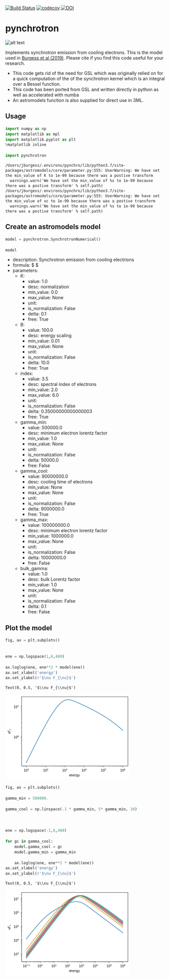 [![Build Status](https://travis-ci.org/grburgess/pynchrotron.svg?branch=master)](https://travis-ci.org/grburgess/pynchrotron)
[![codecov](https://codecov.io/gh/grburgess/pynchrotron/branch/master/graph/badge.svg)](https://codecov.io/gh/grburgess/pynchrotron)
[![DOI](https://zenodo.org/badge/DOI/10.5281/zenodo.3544259.svg)](https://doi.org/10.5281/zenodo.3544259)

# pynchrotron
![alt text](https://raw.githubusercontent.com/grburgess/pynchrotron/master/logo.png)

Implements synchrotron emission from cooling electrons. This is the model used in [Burgess et al (2019)](https://www.nature.com/articles/s41550-019-0911-z?utm_source=feedburner&utm_medium=feed&utm_campaign=Feed%3A+natastron%2Frss%2Fcurrent+%28Nature+Astronomy%29&utm_content=Google+Feedfetcher). Please cite if you find this code useful for your research.

* This code gets rid of the need for GSL which was originally relied on for a quick computation of the of the synchrotron kernel which is an integral over a  Bessel function. 
* This code has been ported from GSL and written directly in python as well as accelerated with numba
* An astromodels function is also supplied for direct use in 3ML.


## Usage

```python
import numpy as np
import matplotlib as mpl
import matplotlib.pyplot as plt
%matplotlib inline 

import pynchrotron
```

    /Users/jburgess/.environs/pynchro/lib/python3.7/site-packages/astromodels/core/parameter.py:555: UserWarning: We have set the min_value of K to 1e-99 because there was a postive transform
      warnings.warn('We have set the min_value of %s to 1e-99 because there was a postive transform' % self.path)
    /Users/jburgess/.environs/pynchro/lib/python3.7/site-packages/astromodels/core/parameter.py:555: UserWarning: We have set the min_value of xc to 1e-99 because there was a postive transform
      warnings.warn('We have set the min_value of %s to 1e-99 because there was a postive transform' % self.path)


## Create an astromodels model


```python
model = pynchrotron.SynchrotronNumerical()

model


```




<ul>

<li>description: Synchrotron emission from cooling electrions</li>

<li>formula: $  $</li>

<li>parameters: 
<ul>

<li>K: 
<ul>

<li>value: 1.0</li>

<li>desc: normalization</li>

<li>min_value: 0.0</li>

<li>max_value: None</li>

<li>unit: </li>

<li>is_normalization: False</li>

<li>delta: 0.1</li>

<li>free: True</li>

</ul>

</li>

<li>B: 
<ul>

<li>value: 100.0</li>

<li>desc: energy scaling</li>

<li>min_value: 0.01</li>

<li>max_value: None</li>

<li>unit: </li>

<li>is_normalization: False</li>

<li>delta: 10.0</li>

<li>free: True</li>

</ul>

</li>

<li>index: 
<ul>

<li>value: 3.5</li>

<li>desc: spectral index of electrons</li>

<li>min_value: 2.0</li>

<li>max_value: 6.0</li>

<li>unit: </li>

<li>is_normalization: False</li>

<li>delta: 0.35000000000000003</li>

<li>free: True</li>

</ul>

</li>

<li>gamma_min: 
<ul>

<li>value: 500000.0</li>

<li>desc: minimum electron lorentz factor</li>

<li>min_value: 1.0</li>

<li>max_value: None</li>

<li>unit: </li>

<li>is_normalization: False</li>

<li>delta: 50000.0</li>

<li>free: False</li>

</ul>

</li>

<li>gamma_cool: 
<ul>

<li>value: 90000000.0</li>

<li>desc: cooling time of electrons</li>

<li>min_value: None</li>

<li>max_value: None</li>

<li>unit: </li>

<li>is_normalization: False</li>

<li>delta: 9000000.0</li>

<li>free: True</li>

</ul>

</li>

<li>gamma_max: 
<ul>

<li>value: 100000000.0</li>

<li>desc: minimum electron lorentz factor</li>

<li>min_value: 1000000.0</li>

<li>max_value: None</li>

<li>unit: </li>

<li>is_normalization: False</li>

<li>delta: 10000000.0</li>

<li>free: False</li>

</ul>

</li>

<li>bulk_gamma: 
<ul>

<li>value: 1.0</li>

<li>desc: bulk Lorentz factor</li>

<li>min_value: 1.0</li>

<li>max_value: None</li>

<li>unit: </li>

<li>is_normalization: False</li>

<li>delta: 0.1</li>

<li>free: False</li>

</ul>

</li>

</ul>

</li>

</ul>




## Plot the model


```python
fig, ax = plt.subplots()


ene = np.logspace(1,6,400)

ax.loglog(ene, ene**2 * model(ene))
ax.set_xlabel('energy')
ax.set_ylabel(r'$\nu F_{\nu}$')
```




    Text(0, 0.5, '$\\nu F_{\\nu}$')




![png](demo_files/demo_4_1.png)



```python
fig, ax = plt.subplots()

gamma_min = 500000.

gamma_cool = np.linspace(.1 * gamma_min, 5* gamma_min, 10)



ene = np.logspace(-1,6,400)

for gc in gamma_cool:
    model.gamma_cool = gc
    model.gamma_min = gamma_min
    
    ax.loglog(ene, ene**2 * model(ene))
ax.set_xlabel('energy')
ax.set_ylabel(r'$\nu F_{\nu}$')
```




    Text(0, 0.5, '$\\nu F_{\\nu}$')




![png](demo_files/demo_5_1.png)

